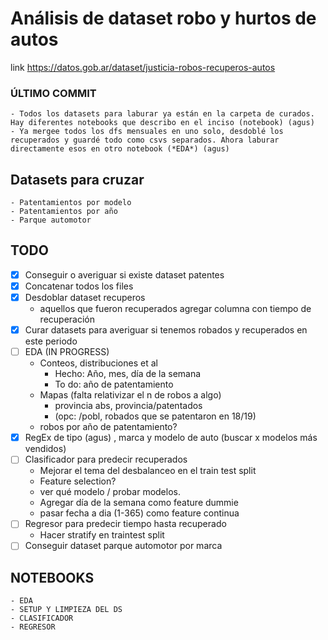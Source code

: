 # Análisis de dataset robo y hurtos de autos 

link https://datos.gob.ar/dataset/justicia-robos-recuperos-autos

### ÚLTIMO COMMIT
	- Todos los datasets para laburar ya están en la carpeta de curados. Hay diferentes notebooks que describo en el inciso (notebook) (agus)
	- Ya mergee todos los dfs mensuales en uno solo, desdoblé los recuperados y guardé todo como csvs separados. Ahora laburar directamente esos en otro notebook (*EDA*) (agus)


## Datasets para cruzar
	- Patentamientos por modelo
	- Patentamientos por año
	- Parque automotor


## TODO
- [x] Conseguir o averiguar si existe dataset patentes
- [x] Concatenar todos los files
- [x] Desdoblar dataset recuperos
	- aquellos que fueron recuperados agregar columna con tiempo de recuperación
- [x] Curar datasets para averiguar si tenemos robados y recuperados en este periodo
- [ ] EDA (IN PROGRESS)
	- Conteos, distribuciones et al
		- Hecho: Año, mes, día de la semana
		- To do: año de patentamiento
	- Mapas (falta relativizar el n de robos a algo)
		- provincia abs, provincia/patentados 
		- (opc: /pobl, robados que se patentaron en 18/19)
	- robos por año de patentamiento?
- [x] RegEx de tipo (agus) , marca y modelo de auto (buscar x modelos más vendidos)
- [ ] Clasificador para predecir recuperados
	- Mejorar el tema del desbalanceo en el train test split
	- Feature selection?
	- ver qué modelo / probar modelos.
    - Agregar día de la semana como feature dummie
    - pasar fecha a dia (1-365) como feature continua
- [ ] Regresor para predecir tiempo hasta recuperado
	- Hacer stratify en traintest split
- [ ] Conseguir dataset parque automotor por marca

## NOTEBOOKS
	- EDA
	- SETUP Y LIMPIEZA DEL DS
	- CLASIFICADOR
	- REGRESOR
	
